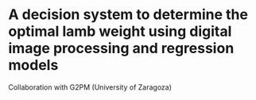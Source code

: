 # A decision system to determine the optimal lamb weight using digital image processing and regression models

Collaboration with G2PM (University of Zaragoza)

